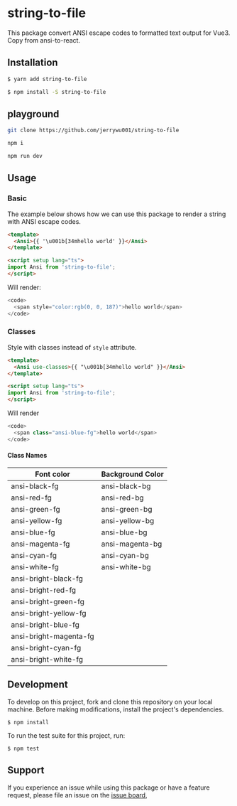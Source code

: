# string-to-file

This package convert ANSI escape codes to formatted text output for Vue3. Copy from ansi-to-react.

## Installation

```bash
$ yarn add string-to-file
```

```bash
$ npm install -S string-to-file
```

## playground

```bash
git clone https://github.com/jerrywu001/string-to-file

npm i

npm run dev
```

## Usage

### Basic

The example below shows how we can use this package to render a string with ANSI escape codes.

```html
<template>
  <Ansi>{{ '\u001b[34mhello world' }}</Ansi>
</template>

<script setup lang="ts">
import Ansi from 'string-to-file';
</script>
```

Will render:

```javascript
<code>
  <span style="color:rgb(0, 0, 187)">hello world</span>
</code>
```

### Classes

Style with classes instead of `style` attribute.

```html
<template>
  <Ansi use-classes>{{ "\u001b[34mhello world" }}</Ansi>
</template>

<script setup lang="ts">
import Ansi from 'string-to-file';
</script>
```

Will render

```javascript
<code>
  <span class="ansi-blue-fg">hello world</span>
</code>
```

#### Class Names

| Font color             | Background Color |
| ---------------------- | ---------------- |
| ansi-black-fg          | ansi-black-bg    |
| ansi-red-fg            | ansi-red-bg      |
| ansi-green-fg          | ansi-green-bg    |
| ansi-yellow-fg         | ansi-yellow-bg   |
| ansi-blue-fg           | ansi-blue-bg     |
| ansi-magenta-fg        | ansi-magenta-bg  |
| ansi-cyan-fg           | ansi-cyan-bg     |
| ansi-white-fg          | ansi-white-bg    |
| ansi-bright-black-fg   |
| ansi-bright-red-fg     |
| ansi-bright-green-fg   |
| ansi-bright-yellow-fg  |
| ansi-bright-blue-fg    |
| ansi-bright-magenta-fg |
| ansi-bright-cyan-fg    |
| ansi-bright-white-fg   |

## Development

To develop on this project, fork and clone this repository on your local machine. Before making modifications, install the project's dependencies.

```
$ npm install
```

To run the test suite for this project, run:

```
$ npm test
```

## Support

If you experience an issue while using this package or have a feature request, please file an issue on the [issue board](https://github.com/jerrywu001/string-to-file/issues),

